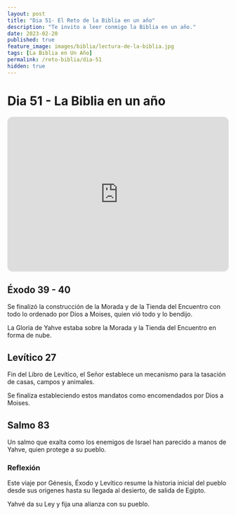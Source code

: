 ```yaml
---
layout: post
title: "Dia 51- El Reto de la Biblia en un año"
description: "Te invito a leer conmigo la Biblia en un año."
date: 2023-02-20
published: true
feature_image: images/biblia/lectura-de-la-biblia.jpg
tags: [La Biblia en Un Año]
permalink: /reto-biblia/dia-51
hidden: true
---
```


# Dia 51 - La Biblia en un año
<iframe style="border-radius:12px" src="https://open.spotify.com/embed/episode/1ZFVKgnAAUzt0QrUO9CUL6?utm_source=generator" width="100%" height="352" frameBorder="0" allowfullscreen="" allow="autoplay; clipboard-write; encrypted-media; fullscreen; picture-in-picture" loading="lazy"></iframe>

## Éxodo 39 - 40
Se finalizó la construcción de la Morada y de la Tienda del Encuentro con todo lo ordenado por Dios a Moises, quien vió todo y lo bendijo.

La Gloria de Yahve estaba sobre la Morada y la Tienda del Encuentro en forma de nube.

## Levítico 27
Fin del Libro de Levítico, el Señor establece un mecanismo para la tasación de casas, campos y animales.

Se finaliza estableciendo estos mandatos como encomendados por Dios a Moises.

## Salmo 83
Un salmo que exalta como los enemigos de Israel han parecido a manos de Yahve, quien protege a su pueblo.

### Reflexión
Este viaje por Génesis, Éxodo y Levítico resume la historia inicial del pueblo desde sus origenes hasta su llegada al desierto, de salida de Egipto.

Yahvé da su Ley y fija una alianza con su pueblo.







